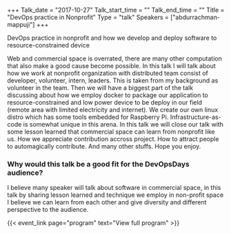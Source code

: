+++
Talk_date = "2017-10-27"
Talk_start_time = ""
Talk_end_time = ""
Title = "DevOps practice in Nonprofit"
Type = "talk"
Speakers = ["abdurrachman-mappuji"]
+++

DevOps practice in nonprofit and how we develop and deploy software to resource-constrained device

Web and commercial space is overrated, there are many other computation that also make a good cause become possible. In this talk I will talk about how we work at nonprofit organization with distributed team consist of developer, volunteer, intern, leaders. This is taken from my background as volunteer in the team. Then we will have a biggest part of the talk discussing about how we employ docker to package our application to resource-constrained and low power device to be deploy in our field (remote area with limited electricity and internet). We create our own linux distro which has some tools embedded for Raspberry Pi. Infrastructure-as-code is somewhat unique in this arena. In this talk we will close our talk with some lesson learned that commercial space can learn from nonprofit like us. How we appreciate contribution accross project. How to attract people to automagically contribute. And many other stuffs. Hope you enjoy.

### Why would this talk be a good fit for the DevOpsDays audience?

I believe many speaker will talk about software in commercial space, in this talk by sharing lesson learned and technique we employ in non-profit space I believe we can learn from each other and give diversity and different perspective to the audience.

{{< event_link page="program" text="View full program" >}}
